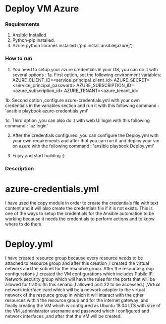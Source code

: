 # Deploy VM Azure #

### Requirements ###

1. Ansible Installed.
2. Python-pip installed.
3. Azure python libraries installed ('pip install ansible[azure]')

### How to run ###

1. You need to setup your azure credentials in your OS, you can do it with several options :
1a. First option, set the following environment variables:
    AZURE_CLIENT_ID=<service_principal_client_id>
	AZURE_SECRET=<service_principal_password>
	AZURE_SUBSCRIPTION_ID=<azure_subscription_id>
	AZURE_TENANT=<azure_tenant_id>

1b. Second option ,configure azure-credentials.yml with your own credentials in the variables section and run it with this following command : 'ansible playbook azure-credentials.yml'

1c. Third option ,you can also do it with web UI login with this following command : 'az login'

2. After the credentials configured ,you can configure the Deploy.yml with your own requirements and after that you can run it and deploy your vm on azure with the following command : 'ansible playbook Deploy.yml'

3. Enjoy and start building :)

### Description ###
# azure-credentials.yml #
I have used the copy module in order to create the credentials file with text content and it will also create the credentials file if it is not exists. This is one of the ways to setup the credentials for the Ansible automation to be working because it needs the credentials to perform actions and to know where to do them.

# Deploy.yml #
I have created resource group because every resource needs to be attached to resource group and after this creation ,I created the virtual network and the subnet for the resource group.
After the resource group configurations ,I created the VM configurations which includes Pubilc IP, Network security group which will have the rules for the ports that will be allowed for traffic (In this senario ,I allowed port 22 to be accessed.) ,Virtual network interface card which will be a network adapter to the virtual network of the resource group in which it will intaract with the other resources within the resource group and for the internet gateway ,and finally creating the VM which is configured as Ubuntu 18.04 LTS with size of the VM ,administrator username and password which I configured and network interfaces ,and after that the VM will be created.
